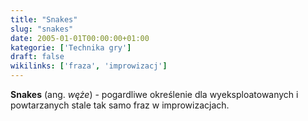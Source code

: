 ```yaml
---
title: "Snakes"
slug: "snakes"
date: 2005-01-01T00:00:00+01:00
kategorie: ['Technika gry']
draft: false
wikilinks: ['fraza', 'improwizacj']
---
```

**Snakes** (ang. *węże*) - pogardliwe określenie dla wyeksploatowanych i
powta­rzanych stale tak samo fraz<!-- link nie odnosił się do niczego: 'Snakes' ('content/książka/Snakes.md') links to 'fraza' ('content/książka/fraza.md') and that does not exist --> w
improwizacjach<!-- link nie odnosił się do niczego: 'Snakes' ('content/książka/Snakes.md') links to 'improwizacj' ('content/książka/improwizacj.md') and that does not exist -->.

